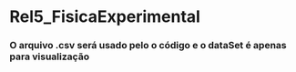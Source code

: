# Rel5_FisicaExperimental

<h3>O arquivo .csv será usado pelo o código e o dataSet é apenas para visualização</h3>
